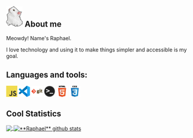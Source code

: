 ## <img width="45" alt="about" src="https://github.com/NiteCrow/NiteCrow/blob/main/assets/thurston-no-bg.png?raw=true"> About me

Meowdy! Name's Raphael. 

I love technology and using it to make things simpler and accessible is my goal.


## **Languages and tools:**  

<code><img height="30" src="https://raw.githubusercontent.com/github/explore/80688e429a7d4ef2fca1e82350fe8e3517d3494d/topics/javascript/javascript.png"></code>
<code><img height="30" src="https://raw.githubusercontent.com/github/explore/80688e429a7d4ef2fca1e82350fe8e3517d3494d/topics/visual-studio-code/visual-studio-code.png"></code>
<code><img height="30" src="https://raw.githubusercontent.com/github/explore/80688e429a7d4ef2fca1e82350fe8e3517d3494d/topics/git/git.png"></code>
<code><img height="30" src="https://raw.githubusercontent.com/github/explore/80688e429a7d4ef2fca1e82350fe8e3517d3494d/topics/terminal/terminal.png"></code>
<code><img height="30" src="https://raw.githubusercontent.com/github/explore/80688e429a7d4ef2fca1e82350fe8e3517d3494d/topics/html/html.png"></code>
<code><img height="30" src="https://raw.githubusercontent.com/github/explore/80688e429a7d4ef2fca1e82350fe8e3517d3494d/topics/css/css.png"></code>


## **Cool Statistics**

<a href="https://github.com/NiteCrow">
  <img align="center" src="https://github-readme-stats.vercel.app/api/top-langs/?username=nitecrow&theme=dracula&hide_langs_below=1" />
</a>

<a href="https://github.com/Nitecrow">
 <img align="center" src="https://github-readme-stats.vercel.app/api?username=NiteCrow&show_icons=true&theme=dracula&line_height=27" alt="**Raphael** github stats"/>
</a>
